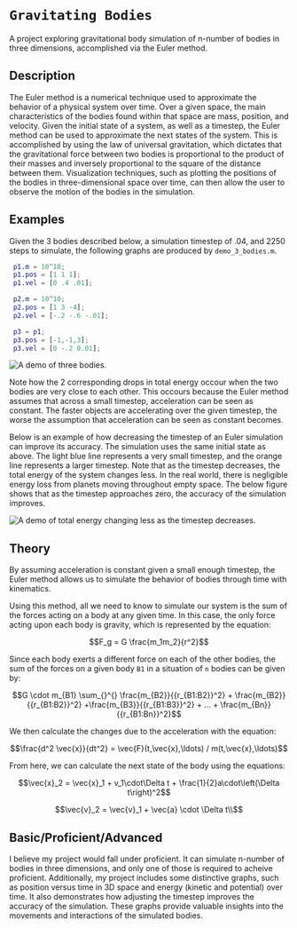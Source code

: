 # `Gravitating Bodies`

A project exploring gravitational body simulation of n-number of bodies in three dimensions, accomplished via the Euler method. 

## Description

The Euler method is a numerical technique used to approximate the behavior of a physical system over time. Over a given space, the main characteristics of the bodies found within that space are mass, position, and velocity. Given the initial state of a system, as well as a timestep, the Euler method can be used to approximate the next states of the system. This is accomplished by using the law of universal gravitation, which dictates that the gravitational force between two bodies is proportional to the product of their masses and inversely proportional to the square of the distance between them. Visualization techniques, such as plotting the positions of the bodies in three-dimensional space over time, can then allow the user to observe the motion of the bodies in the simulation.

## Examples

Given the 3 bodies described below, a simulation timestep of .04, and 2250 steps to simulate, the following graphs are produced by `demo_3_bodies.m`.

```matlab
 p1.m = 10^10;
 p1.pos = [1 1 1];
 p1.vel = [0 .4 .01];

 p2.m = 10^10;
 p2.pos = [1 3 -4];
 p2.vel = [-.2 -.6 -.01];

 p3 = p1;
 p3.pos = [-1,-1,3];
 p3.vel = [0 -.2 0.01];
```
![A demo of three bodies.](https://github.com/user-attachments/assets/84ceac17-abf0-4b64-91a5-5f7290c07608)

Note how the 2 corresponding drops in total energy occour when the two bodies are very close to each other. This occours because the Euler method assumes that across a small timestep, acceleration can be seen as constant. The faster objects are accelerating over the given timestep, the worse the assumption that acceleration can be seen as constant becomes.

Below is an example of how decreasing the timestep of an Euler simulation can improve its accuracy.  The simulation uses the same initial state as above. The light blue line represents a very small timestep, and the orange line represents a larger timestep. Note that as the timestep decreases, the total energy of the system changes less. In the real world, there is negligible energy loss from planets moving throughout empty space. The below figure shows that as the timestep approaches zero, the accuracy of the simulation improves.

![A demo of total energy changing less as the timestep decreases.](project2/demo_totalE_changing_PHOTO.PNG)

## Theory

By assuming acceleration is constant given a small enough timestep, the Euler method allows us to simulate the behavior of bodies through time with kinematics. 

Using this method, all we need to know to simulate our system is the sum of the forces acting on a body at any given time. In this case, the only force acting upon each body is gravity, which is represented by the equation:

```math
F_g = G  \frac{m_1m_2}{r^2}
```

Since each body exerts a different force on each of the other bodies, the sum of the forces on a given body `B1` in a situation of `n` bodies can be given by:

```math
G \cdot m_{B1} \sum_{}^{} \frac{m_{B2}}{{r_{B1:B2}}^2} + \frac{m_{B2}}{{r_{B1:B2}}^2} +\frac{m_{B3}}{{r_{B1:B3}}^2} +   ... + \frac{m_{Bn}}{{r_{B1:Bn}}^2}
```

We then calculate the changes due to the acceleration with the equation:

```math
\frac{d^2 \vec{x}}{dt^2} = \vec{F}(t,\vec{x},\ldots) / m(t,\vec{x},\ldots)
```

From here, we can calculate the next state of the body using the equations:

```math
\vec{x}_2 = \vec{x}_1 + v_1\cdot\Delta t + \frac{1}{2}a\cdot\left(\Delta t\right)^2
```

```math
\vec{v}_2 = \vec{v}_1 + \vec{a} \cdot \Delta t\\
```

## Basic/Proficient/Advanced

I believe my project would fall under proficient. It can simulate n-number of bodies in three dimensions, and only one of those is required to acheive proficient. Additionally, my project includes some distinctive graphs, such as position versus time in 3D space and energy (kinetic and potential) over time. It also demonstrates how adjusting the timestep improves the accuracy of the simulation. These graphs provide valuable insights into the movements and interactions of the simulated bodies.
